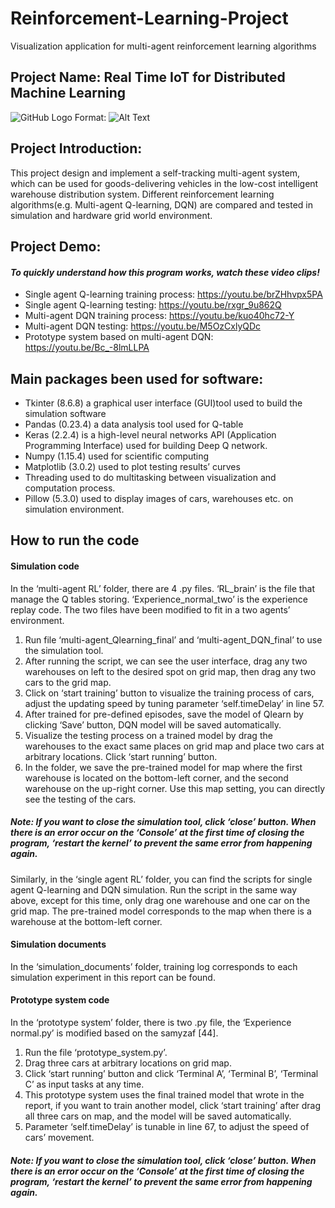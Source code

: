 # Reinforcement-Learning-Project
Visualization application for multi-agent reinforcement learning algorithms

## Project Name: Real Time IoT for Distributed Machine Learning
![GitHub Logo](/images/logo.png)
Format: ![Alt Text](url)
## Project Introduction:
This project design and implement a self-tracking multi-agent system, which can be used for goods-delivering vehicles in the low-cost intelligent warehouse distribution system. Different reinforcement learning algorithms(e.g. Multi-agent Q-learning, DQN) are compared and tested in simulation and hardware grid world environment. 
## Project Demo:
#### _**To quickly understand how this program works, watch these video clips!**_
- Single agent Q-learning training process: https://youtu.be/brZHhvpx5PA
- Single agent Q-learning testing: https://youtu.be/rxgr_9u862Q
- Multi-agent DQN training process: https://youtu.be/kuo40hc72-Y
- Multi-agent DQN testing: https://youtu.be/M5OzCxlyQDc
- Prototype system based on multi-agent DQN: https://youtu.be/Bc_-8lmLLPA

## Main packages been used for software:
-	Tkinter (8.6.8) a graphical user interface (GUI)tool used to build the simulation software
-	Pandas (0.23.4) a data analysis tool used for Q-table
-	Keras (2.2.4) is a high-level neural networks API (Application Programming Interface) used for building Deep Q network.
-	Numpy (1.15.4) used for scientific computing
-	Matplotlib (3.0.2) used to plot testing results’ curves
-	Threading used to do multitasking between visualization and computation process.
-	Pillow (5.3.0) used to display images of cars, warehouses etc. on simulation environment.

## How to run the code
#### Simulation code
In the ‘multi-agent RL’ folder, there are 4  .py files. ‘RL_brain’ is the file that manage the Q tables storing. ‘Experience_normal_two’ is the experience replay code. The two files have been modified to fit in a two agents’ environment.
1.	Run file ‘multi-agent_Qlearning_final’ and ‘multi-agent_DQN_final’ to use the simulation tool. 
2.	After running the script, we can see the user interface, drag any two warehouses on left to the desired spot on grid map, then drag any two cars to the grid map.
3.	Click on ‘start training’ button to visualize the training process of cars, adjust the updating speed by tuning parameter ‘self.timeDelay’ in line 57.
4.	After trained for pre-defined episodes, save the model of Qlearn by clicking ‘Save’ button, DQN model will be saved automatically.
5.	Visualize the testing process on a trained model by drag the warehouses to the exact same places on grid map and place two cars at arbitrary locations. Click ‘start running’ button.
6.	In the folder, we save the pre-trained model for map where the first warehouse is located on the bottom-left corner, and the second warehouse on the up-right corner. Use this map setting, you can directly see the testing of the cars.
##### Note: If you want to close the simulation tool, click ‘close’ button. When there is an error occur on the ‘Console’ at the first time of closing the program, ‘restart the kernel’ to prevent the same error from happening again.
Similarly, in the ‘single agent RL’ folder, you can find the scripts for single agent Q-learning and DQN simulation. Run the script in the same way above, except for this time, only drag one warehouse and one car on the grid map. The pre-trained model corresponds to the map when there is a warehouse at the bottom-left corner. 



#### Simulation documents
In the ‘simulation_documents’ folder, training log corresponds to each simulation experiment in this report can be found. 

#### Prototype system code
In the ‘prototype system’ folder, there is two .py file, the ‘Experience normal.py’ is modified based on the samyzaf [44]. 
1.	Run the file ‘prototype_system.py’.
2.	Drag three cars at arbitrary locations on grid map.
3.	Click ‘start running’ button and click ‘Terminal A’, ‘Terminal B’, ‘Terminal C’ as input tasks at any time.
4.	This prototype system uses the final trained model that wrote in the report, if you want to train another model, click ‘start training’ after drag all three cars on map, and the model will be saved automatically.
5.	Parameter ‘self.timeDelay’  is tunable in line 67, to adjust the speed of cars’ movement.
##### Note: If you want to close the simulation tool, click ‘close’ button. When there is an error occur on the ‘Console’ at the first time of closing the program, ‘restart the kernel’ to prevent the same error from happening again.
